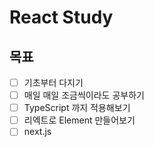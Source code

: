 # React Study

## 목표
- [ ] 기초부터 다지기
- [ ] 매일 매일 조금씩이라도 공부하기
- [ ] TypeScript 까지 적용해보기
- [ ] 리엑트로 Element 만들어보기
- [ ] next.js